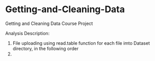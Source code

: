 Getting-and-Cleaning-Data
=========================

Getting and Cleaning Data Course Project

Analysis Description:

1) File uploading using read.table function for each file imto Dataset directory, in the following order
2)
